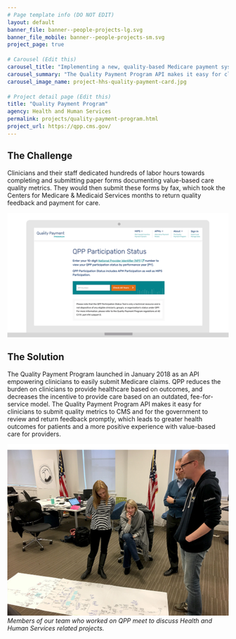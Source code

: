 ```yaml
---
# Page template info (DO NOT EDIT)
layout: default
banner_file: banner--people-projects-lg.svg
banner_file_mobile: banner--people-projects-sm.svg
project_page: true

# Carousel (Edit this)
carousel_title: "Implementing a new, quality-based Medicare payment system"
carousel_summary: "The Quality Payment Program API makes it easy for clinicians to submit quality metrics to CMS and for the government to review and return feedback promptly, which leads to greater health outcomes for patients and a more positive experience with value-based care for providers."
carousel_image_name: project-hhs-quality-payment-card.jpg

# Project detail page (Edit this)
title: "Quality Payment Program"
agency: Health and Human Services
permalink: projects/quality-payment-program.html
project_url: https://qpp.cms.gov/
---
```


## The Challenge

Clinicians and their staff dedicated hundreds of labor hours towards completing and submitting paper forms documenting value-based care quality metrics. They would then submit these forms by fax, which took the Centers for Medicare & Medicaid Services months to return quality feedback and payment for care.

![](../images/project-hhs-quality-payment-ui.gif)

## The Solution

The Quality Payment Program launched in January 2018 as an API empowering clinicians to easily submit Medicare claims. QPP reduces the burden on clinicians to provide healthcare based on outcomes, and decreases the incentive to provide care based on an outdated, fee-for-service model. The Quality Payment Program API makes it easy for clinicians to submit quality metrics to CMS and for the government to review and return feedback promptly, which leads to greater health outcomes for patients and a more positive experience with value-based care for providers.

![](../images/project-hhs-quality-payment-page.jpg)
*Members of our team who worked on QPP meet to discuss Health and Human Services related projects.*
